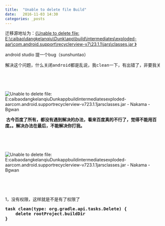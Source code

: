 ```yaml
---
title:  "Unable to delete file Build"
date:   2016-11-03 14:30
categories: _posts
---
```


迁移源地址为：<a href="http://bgwan.blog.163.com/blog/static/239301016201610354915678/">《Unable to delete file: E:\caibao\dangkelanqiu\Dunk\app\build\intermediates\exploded-aar\com.android.support\recyclerview-v7\23.1.1\jars\classes.jar 》</a>

<p><wbr>android studio 提一个bug（sunshuntao）</p><pre>解决这个问题，什么关闭android都是乱说，我clean一下，有出错了，非要我关闭电脑才行吗，在这里说no</pre>
<p>&nbsp;</p>
<p>&nbsp;</p>
<div><img title="Unable to delete file: E:caibaodangkelanqiuDunkappbuildintermediatesexploded-aarcom.android.supportrecyclerview-v723.1.1jarsclasses.jar - Nakama - Bgwan" style="margin: 0px 10px 0px 0px;" alt="Unable to delete file: E:caibaodangkelanqiuDunkappbuildintermediatesexploded-aarcom.android.supportrecyclerview-v723.1.1jarsclasses.jar - Nakama - Bgwan" src="http://img2.ph.126.net/85TeBQ6ncop4tZzXxHD-1Q==/6632112301745308811.png"></div>
<p><strong>&nbsp;古今百度了所有，都没有遇到解决的办法，看来百度真的不行了，觉得不能用百度。。解决办法在最后，不能解决你打我。</strong></p>
<p>&nbsp;</p>
<p>&nbsp;</p>
<div><img title="Unable to delete file: E:caibaodangkelanqiuDunkappbuildintermediatesexploded-aarcom.android.supportrecyclerview-v723.1.1jarsclasses.jar - Nakama - Bgwan" style="margin: 0px 10px 0px 0px;" alt="Unable to delete file: E:caibaodangkelanqiuDunkappbuildintermediatesexploded-aarcom.android.supportrecyclerview-v723.1.1jarsclasses.jar - Nakama - Bgwan" src="http://img2.ph.126.net/Jb099DB2rUtjt-nAdhJWQQ==/6632109003210425360.jpg"></div>
<p>&nbsp;</p>
<p>&nbsp;</p>
<p>1，没有权限，这样就是不是有了权限了</p><pre><strong>task clean(type: org.gradle.api.tasks.Delete) {<br>    delete rootProject.buildDir<br>}</strong></pre><pre>&nbsp;</pre>
